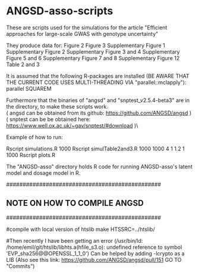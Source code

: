 # ANGSD-asso-scripts

These are scripts used for the simulations for the article "Efficient approaches for large-scale GWAS with genotype uncertainty"

They produce data for:
Figure 2
Figure 3
Supplementary Figure 1
Supplementary Figure 2
Supplementary Figure 3 and 4
Supplementary Figure 5 and 6
Supplementary Figure 7 and 8
Supplementary Figure 12
Table 2 and 3


It is assumed that the following R-packages are installed (BE AWARE THAT THE CURRENT CODE USES MULTI-THREADING VIA "parallel::mclapply"):
parallel
SQUAREM

Furthermore that the binaries of "angsd" and "snptest_v2.5.4-beta3" are in the directory, to make these scripts work.\
( angsd can be obtained from its github: https://github.com/ANGSD/angsd )\
( snptest can be be obtained here: https://www.well.ox.ac.uk/~gav/snptest/#download )\

Example of how to run:

Rscript simulations.R 1000
Rscript simulTable2and3.R 1000 1000 4 1 1.2 1 1000
Rscript plots.R

The "ANGSD-asso" directory holds R code for running ANGSD-asso's latent model and dosage model in R.

###############################################
## NOTE ON HOW TO COMPILE ANGSD 
###############################################

#compile with local version of htslib
make HTSSRC=../htslib/

#Then recently I have been getting an error (/usr/bin/ld: /home/emil/git/htslib/libhts.a(hfile_s3.o): undefined reference to symbol 'EVP_sha256@@OPENSSL_1_1_0')
Can be helped by adding -lcrypto as a LIB
(Also see this link: https://github.com/ANGSD/angsd/pull/151 GO TO "Commits")
